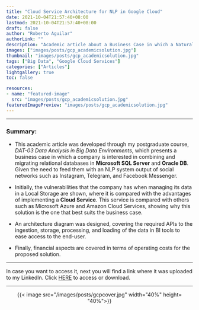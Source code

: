 ```yaml
---
title: "Cloud Service Architecture for NLP in Google Cloud"
date: 2021-10-04T21:57:40+08:00
lastmod: 2021-10-04T21:57:40+08:00
draft: false
author: "Roberto Aguilar"
authorLink: ""
description: "Academic article about a Business Case in which a Natural Language Processing system is deployed in Google Cloud Platform"
images: ["images/posts/gcp_academicsolution.jpg"]
thumbnail: "images/posts/gcp_academicsolution.jpg"
tags: ["Big Data", "Google Cloud Services"]
categories: ["Articles"]
lightgallery: true
toc: false

resources:
- name: "featured-image"
  src: "images/posts/gcp_academicsolution.jpg"
featuredImagePreview: "images/posts/gcp_academicsolution.jpg"
---
```




---

### Summary:

- This academic article was developed through my postgraduate course, <i>DAT-03 Data Analysis in Big Data Environments</i>, which presents a business case in which a company is interested in combining and migrating relational databases in <b>Microsoft SQL Server</b> and <b>Oracle DB</b>. Given the need to feed them with an NLP system output of social networks such as Instagram, Telegram, and Facebook Messenger.

- Initially, the vulnerabilities that the company has when managing its data in a Local Storage are shown, where it is compared with the advantages of implementing a <b>Cloud Service</b>. This service is compared with others such as Microsoft Azure and Amazon Cloud Services, showing why this solution is the one that best suits the business case.

- An architecture diagram was designed, covering the required APIs to the ingestion, storage, processing, and loading of the data in BI tools to ease access to the end-user.

- Finally, financial aspects are covered in terms of operating costs for the proposed solution.

---

In case you want to access it, next you will find a link where it was uploaded to my LinkedIn. Click <a href="https://www.linkedin.com/in/robguilarr/overlay/1635470662045/single-media-viewer/">HERE</a> to access or download.

---

<p align=center>
    {{< image src="/images/posts/gcpcover.jpg" width="40%" height= "40%">}}
</p>
